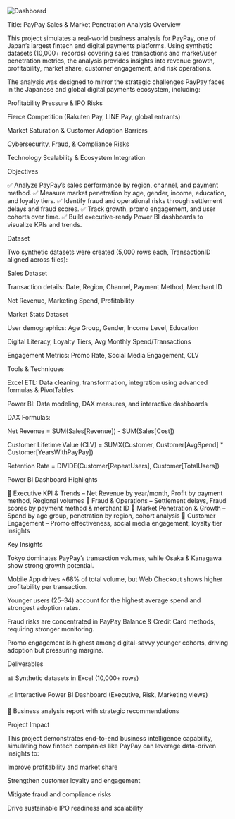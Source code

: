 ![Dashboard ](https://github.com/user-attachments/assets/f511d5a5-d943-4f79-81ba-12e37712a06b)

Title: PayPay Sales & Market Penetration Analysis
Overview

This project simulates a real-world business analysis for PayPay, one of Japan’s largest fintech and digital payments platforms. Using synthetic datasets (10,000+ records) covering sales transactions and market/user penetration metrics, the analysis provides insights into revenue growth, profitability, market share, customer engagement, and risk operations.

The analysis was designed to mirror the strategic challenges PayPay faces in the Japanese and global digital payments ecosystem, including:

Profitability Pressure & IPO Risks

Fierce Competition (Rakuten Pay, LINE Pay, global entrants)

Market Saturation & Customer Adoption Barriers

Cybersecurity, Fraud, & Compliance Risks

Technology Scalability & Ecosystem Integration

Objectives

✅ Analyze PayPay’s sales performance by region, channel, and payment method.
✅ Measure market penetration by age, gender, income, education, and loyalty tiers.
✅ Identify fraud and operational risks through settlement delays and fraud scores.
✅ Track growth, promo engagement, and user cohorts over time.
✅ Build executive-ready Power BI dashboards to visualize KPIs and trends.

Dataset

Two synthetic datasets were created (5,000 rows each, TransactionID aligned across files):

Sales Dataset

Transaction details: Date, Region, Channel, Payment Method, Merchant ID

Net Revenue, Marketing Spend, Profitability

Market Stats Dataset

User demographics: Age Group, Gender, Income Level, Education

Digital Literacy, Loyalty Tiers, Avg Monthly Spend/Transactions

Engagement Metrics: Promo Rate, Social Media Engagement, CLV

Tools & Techniques

Excel ETL: Data cleaning, transformation, integration using advanced formulas & PivotTables

Power BI: Data modeling, DAX measures, and interactive dashboards

DAX Formulas:

Net Revenue = SUM(Sales[Revenue]) - SUM(Sales[Cost])

Customer Lifetime Value (CLV) = SUMX(Customer, Customer[AvgSpend] * Customer[YearsWithPayPay])

Retention Rate = DIVIDE(Customer[RepeatUsers], Customer[TotalUsers])

Power BI Dashboard Highlights

📌 Executive KPI & Trends – Net Revenue by year/month, Profit by payment method, Regional volumes
📌 Fraud & Operations – Settlement delays, Fraud scores by payment method & merchant ID
📌 Market Penetration & Growth – Spend by age group, penetration by region, cohort analysis
📌 Customer Engagement – Promo effectiveness, social media engagement, loyalty tier insights

Key Insights

Tokyo dominates PayPay’s transaction volumes, while Osaka & Kanagawa show strong growth potential.

Mobile App drives ~68% of total volume, but Web Checkout shows higher profitability per transaction.

Younger users (25–34) account for the highest average spend and strongest adoption rates.

Fraud risks are concentrated in PayPay Balance & Credit Card methods, requiring stronger monitoring.

Promo engagement is highest among digital-savvy younger cohorts, driving adoption but pressuring margins.

Deliverables

📊 Synthetic datasets in Excel (10,000+ rows)

📈 Interactive Power BI Dashboard (Executive, Risk, Marketing views)

📑 Business analysis report with strategic recommendations

Project Impact

This project demonstrates end-to-end business intelligence capability, simulating how fintech companies like PayPay can leverage data-driven insights to:

Improve profitability and market share

Strengthen customer loyalty and engagement

Mitigate fraud and compliance risks

Drive sustainable IPO readiness and scalability
